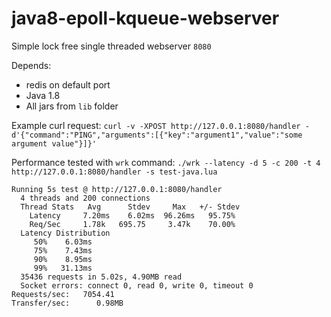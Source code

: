# java8-epoll-kqueue-webserver

Simple lock free single threaded webserver `8080`

Depends:
* redis on default port
* Java 1.8
* All jars from `lib` folder

Example curl request:
`curl -v -XPOST http://127.0.0.1:8080/handler -d'{"command":"PING","arguments":[{"key":"argument1","value":"some argument value"}]}'`

Performance tested with `wrk` command: `./wrk --latency -d 5 -c 200 -t 4 http://127.0.0.1:8080/handler -s test-java.lua`

	Running 5s test @ http://127.0.0.1:8080/handler
	  4 threads and 200 connections
	  Thread Stats   Avg      Stdev     Max   +/- Stdev
	    Latency     7.20ms    6.02ms  96.26ms   95.75%
	    Req/Sec     1.78k   695.75     3.47k    70.00%
	  Latency Distribution
	     50%    6.03ms
	     75%    7.43ms
	     90%    8.95ms
	     99%   31.13ms
	  35436 requests in 5.02s, 4.90MB read
	  Socket errors: connect 0, read 0, write 0, timeout 0
	Requests/sec:   7054.41
	Transfer/sec:      0.98MB
